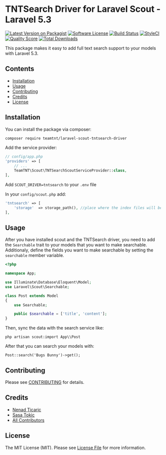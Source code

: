 # TNTSearch Driver for Laravel Scout - Laravel 5.3

[![Latest Version on Packagist](https://img.shields.io/packagist/v/teamtnt/laravel-scout-tntsearch-driver.svg?style=flat-square)](https://packagist.org/packages/teamtnt/laravel-scout-tntsearch-driver)
[![Software License](https://img.shields.io/badge/license-MIT-brightgreen.svg?style=flat-square)](LICENSE.md)
[![Build Status](https://img.shields.io/travis/teamtnt/laravel-scout-tntsearch-driver/master.svg?style=flat-square)](https://travis-ci.org/teamtnt/laravel-scout-tntsearch-driver)
[![StyleCI](https://styleci.io/repos/65626858/shield)](https://styleci.io/repos/65626858)
[![Quality Score](https://img.shields.io/scrutinizer/g/teamtnt/laravel-scout-tntsearch-driver.svg?style=flat-square)](https://scrutinizer-ci.com/g/teamtnt/laravel-scout-tntsearch-driver)
[![Total Downloads](https://img.shields.io/packagist/dt/teamtnt/laravel-scout-tntsearch-driver.svg?style=flat-square)](https://packagist.org/packages/teamtnt/laravel-scout-tntsearch-driver)

This package makes it easy to add full text search support to your models with Laravel 5.3.

## Contents

- [Installation](#installation)
- [Usage](#usage)
- [Contributing](#contributing)
- [Credits](#credits)
- [License](#license)


## Installation

You can install the package via composer:

``` bash
composer require teamtnt/laravel-scout-tntsearch-driver
```

Add the service provider:

```php
// config/app.php
'providers' => [
    // ...
    TeamTNT\Scout\TNTSearchScoutServiceProvider::class,
],
```
Add  `SCOUT_DRIVER=tntsearch` to your `.env` file

In your `config/scout.php` add:

```php
'tntsearch' => [
    'storage'  => storage_path(), //place where the index files will be stored
],
```

## Usage

After you have installed scout and the TNTSearch driver, you need to add the
`Searchable` trait to your models that you want to make searchable. Additionaly,
define the fields you want to make searchable by setting the `searchable` member
variable.

```php
<?php

namespace App;

use Illuminate\Database\Eloquent\Model;
use Laravel\Scout\Searchable;

class Post extends Model
{
    use Searchable;

    public $searchable = ['title', 'content'];
}
```

Then, sync the data with the search service like:

`php artisan scout:import App\\Post`

After that you can search your models with:

`Post::search('Bugs Bunny')->get();`

## Contributing

Please see [CONTRIBUTING](CONTRIBUTING.md) for details.

## Credits

- [Nenad Ticaric](https://github.com/nticaric)
- [Sasa Tokic](https://github.com/stokic)
- [All Contributors](../../contributors)

## License

The MIT License (MIT). Please see [License File](LICENSE.md) for more information.